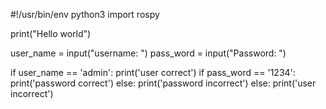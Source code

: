 #!/usr/bin/env python3
import rospy

print("Hello world")

user_name = input("username: ")
pass_word = input("Password: ")

if user_name == 'admin':
    print('user correct')
    if pass_word == '1234':
        print('password correct')
    else:
        print('password incorrect')
else:
    print('user incorrect')
